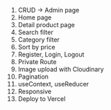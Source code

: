 1. CRUD -> Admin page
2. Home page
3. Detail product page
4. Search filter
5. Category filter
6. Sort by price
7. Register, Login, Logout
8. Private Route
9. Image upload with Cloudinary
10. Pagination
11. useContext, useReducer
12. Responsive
13. Deploy to Vercel
